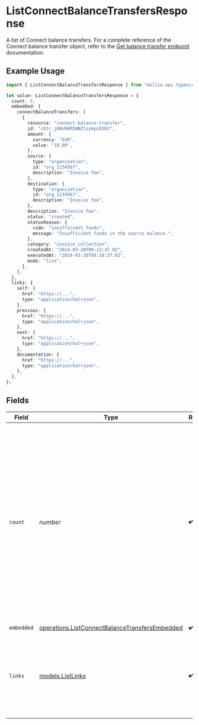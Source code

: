 # ListConnectBalanceTransfersResponse

A list of Connect balance transfers. For a complete reference of the Connect balance transfer
object, refer to the [Get balance transfer endpoint](get-balance-transfer) documentation.

## Example Usage

```typescript
import { ListConnectBalanceTransfersResponse } from "mollie-api-typescript/models/operations";

let value: ListConnectBalanceTransfersResponse = {
  count: 5,
  embedded: {
    connectBalanceTransfers: [
      {
        resource: "connect-balance-transfer",
        id: "cbtr_j8NvRAM2WNZtsykpLEX8J",
        amount: {
          currency: "EUR",
          value: "10.00",
        },
        source: {
          type: "organization",
          id: "org_1234567",
          description: "Invoice fee",
        },
        destination: {
          type: "organization",
          id: "org_1234567",
          description: "Invoice fee",
        },
        description: "Invoice fee",
        status: "created",
        statusReason: {
          code: "insufficient_funds",
          message: "Insufficient funds in the source balance.",
        },
        category: "invoice_collection",
        createdAt: "2024-03-20T09:13:37.0Z",
        executedAt: "2024-03-20T09:28:37.0Z",
        mode: "live",
      },
    ],
  },
  links: {
    self: {
      href: "https://...",
      type: "application/hal+json",
    },
    previous: {
      href: "https://...",
      type: "application/hal+json",
    },
    next: {
      href: "https://...",
      type: "application/hal+json",
    },
    documentation: {
      href: "https://...",
      type: "application/hal+json",
    },
  },
};
```

## Fields

| Field                                                                                                                                                                                                                                                                     | Type                                                                                                                                                                                                                                                                      | Required                                                                                                                                                                                                                                                                  | Description                                                                                                                                                                                                                                                               | Example                                                                                                                                                                                                                                                                   |
| ------------------------------------------------------------------------------------------------------------------------------------------------------------------------------------------------------------------------------------------------------------------------- | ------------------------------------------------------------------------------------------------------------------------------------------------------------------------------------------------------------------------------------------------------------------------- | ------------------------------------------------------------------------------------------------------------------------------------------------------------------------------------------------------------------------------------------------------------------------- | ------------------------------------------------------------------------------------------------------------------------------------------------------------------------------------------------------------------------------------------------------------------------- | ------------------------------------------------------------------------------------------------------------------------------------------------------------------------------------------------------------------------------------------------------------------------- |
| `count`                                                                                                                                                                                                                                                                   | *number*                                                                                                                                                                                                                                                                  | :heavy_check_mark:                                                                                                                                                                                                                                                        | The number of items in this result set. If more items are available, a `_links.next` URL will be present in the result<br/>as well.<br/><br/>The maximum number of items per result set is controlled by the `limit` property provided in the request. The default<br/>limit is 50 items. | 5                                                                                                                                                                                                                                                                         |
| `embedded`                                                                                                                                                                                                                                                                | [operations.ListConnectBalanceTransfersEmbedded](../../models/operations/listconnectbalancetransfersembedded.md)                                                                                                                                                          | :heavy_check_mark:                                                                                                                                                                                                                                                        | N/A                                                                                                                                                                                                                                                                       |                                                                                                                                                                                                                                                                           |
| `links`                                                                                                                                                                                                                                                                   | [models.ListLinks](../../models/listlinks.md)                                                                                                                                                                                                                             | :heavy_check_mark:                                                                                                                                                                                                                                                        | Links to help navigate through the lists of items. Every URL object will contain an `href` and a `type` field.                                                                                                                                                            |                                                                                                                                                                                                                                                                           |